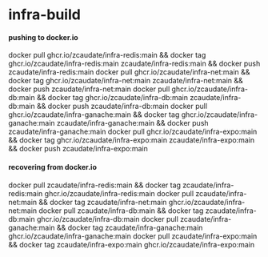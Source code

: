 # infra-build

#### pushing to docker.io

docker pull ghcr.io/zcaudate/infra-redis:main && docker tag ghcr.io/zcaudate/infra-redis:main zcaudate/infra-redis:main && docker push zcaudate/infra-redis:main
docker pull ghcr.io/zcaudate/infra-net:main && docker tag ghcr.io/zcaudate/infra-net:main zcaudate/infra-net:main && docker push zcaudate/infra-net:main
docker pull ghcr.io/zcaudate/infra-db:main && docker tag ghcr.io/zcaudate/infra-db:main zcaudate/infra-db:main && docker push zcaudate/infra-db:main
docker pull ghcr.io/zcaudate/infra-ganache:main && docker tag ghcr.io/zcaudate/infra-ganache:main zcaudate/infra-ganache:main && docker push zcaudate/infra-ganache:main
docker pull ghcr.io/zcaudate/infra-expo:main && docker tag ghcr.io/zcaudate/infra-expo:main zcaudate/infra-expo:main && docker push zcaudate/infra-expo:main

#### recovering from docker.io
docker pull zcaudate/infra-redis:main && docker tag zcaudate/infra-redis:main ghcr.io/zcaudate/infra-redis:main
docker pull zcaudate/infra-net:main && docker tag zcaudate/infra-net:main ghcr.io/zcaudate/infra-net:main
docker pull zcaudate/infra-db:main && docker tag zcaudate/infra-db:main ghcr.io/zcaudate/infra-db:main
docker pull zcaudate/infra-ganache:main && docker tag zcaudate/infra-ganache:main ghcr.io/zcaudate/infra-ganache:main
docker pull zcaudate/infra-expo:main && docker tag zcaudate/infra-expo:main ghcr.io/zcaudate/infra-expo:main
